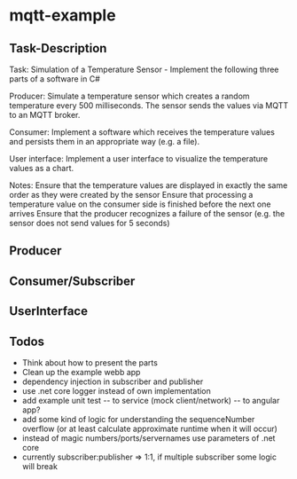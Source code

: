 # mqtt-example

## Task-Description
Task: Simulation of a Temperature Sensor - Implement the following three parts of a software in C#

Producer:
Simulate a temperature sensor which creates a random temperature every 500 milliseconds.
The sensor sends the values via MQTT to an MQTT broker.

Consumer:
Implement a software which receives the temperature values and persists them in an appropriate way (e.g. a file).

User interface:
Implement a user interface to visualize the temperature values as a chart.

Notes:
Ensure that the temperature values are displayed in exactly the same order as they were created by the sensor
Ensure that processing a temperature value on the consumer side is finished before the next one arrives
Ensure that the producer recognizes a failure of the sensor (e.g. the sensor does not send values for 5 seconds)

## Producer

## Consumer/Subscriber

## UserInterface





## Todos
- Think about how to present the parts
- Clean up the example webb app
- dependency injection in subscriber and publisher
- use .net core logger instead of own implementation
- add example unit test
-- to service (mock client/network)
-- to angular app?
- add some kind of logic for understanding the sequenceNumber overflow (or at least calculate approximate runtime when it will occur)
- instead of magic numbers/ports/servernames use parameters of .net core
- currently subscriber:publisher => 1:1, if multiple subscriber some logic will break

